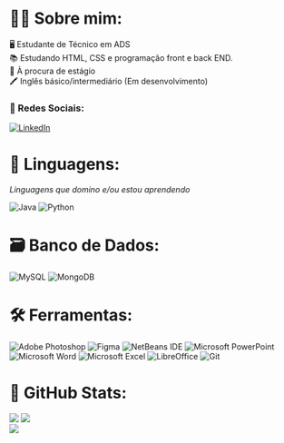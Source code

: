 # 🐱‍💻 Sobre mim:

 🖥️ Estudante de Técnico em ADS <br/> 
 📚 Estudando HTML, CSS e programação front e back END. <br/>
 💼 À procura de estágio <br/>
 🖍️ Inglês básico/intermediário (Em desenvolvimento)
 
### 🔗 Redes Sociais: 
  [![LinkedIn](https://img.shields.io/badge/-LinkedIn-%230077B5?style=for-the-badge&logo=linkedin&logoColor=white)](https://www.linkedin.com/in/mariaaliceas) 

# 🧩 Linguagens:
  _Linguagens que domino e/ou estou aprendendo_
  
  ![Java](https://img.shields.io/badge/java-%23ED8B00.svg?style=for-the-badge&logo=openjdk&logoColor=white)
  ![Python](https://img.shields.io/badge/python-3670A0?style=for-the-badge&logo=python&logoColor=ffdd54)

# 🗃️ Banco de Dados:
  ![MySQL](https://img.shields.io/badge/mysql-%2300000f.svg?style=for-the-badge&logo=mysql&logoColor=white)
  ![MongoDB](https://img.shields.io/badge/MongoDB-%234ea94b.svg?style=for-the-badge&logo=mongodb&logoColor=white)

# 🛠️ Ferramentas:
  ![Adobe Photoshop](https://img.shields.io/badge/adobe%20photoshop-%2331A8FF.svg?style=for-the-badge&logo=adobe%20photoshop&logoColor=white)
  ![Figma](https://img.shields.io/badge/figma-%23F24E1E.svg?style=for-the-badge&logo=figma&logoColor=white)
  ![NetBeans IDE](https://img.shields.io/badge/NetBeansIDE-1B6AC6.svg?style=for-the-badge&logo=apache-netbeans-ide&logoColor=white)
  ![Microsoft PowerPoint](https://img.shields.io/badge/Microsoft_PowerPoint-B7472A?style=for-the-badge&logo=microsoft-powerpoint&logoColor=white)
  ![Microsoft Word](https://img.shields.io/badge/Microsoft_Word-2B579A?style=for-the-badge&logo=microsoft-word&logoColor=white)
  ![Microsoft Excel](https://img.shields.io/badge/Microsoft_Excel-217346?style=for-the-badge&logo=microsoft-excel&logoColor=white)
  ![LibreOffice](https://img.shields.io/badge/LibreOffice-%2318A303?style=for-the-badge&logo=LibreOffice&logoColor=white)
  ![Git](https://img.shields.io/badge/git-%23F05033.svg?style=for-the-badge&logo=git&logoColor=white)

# 📍 GitHub Stats:

  ![](https://github-readme-stats.vercel.app/api?username=mariaaliceASS&theme=radical&show_icons=true&hide_border=false&count_private=true) 
  ![](https://github-readme-streak-stats.herokuapp.com/?user=mariaaliceASS&theme=radical&hide_border=false) <br/>
  ![](https://github-readme-stats.vercel.app/api/top-langs/?username=mariaaliceASS&theme=radical&show_icons=true&hide_border=false&layout=compact)


  
